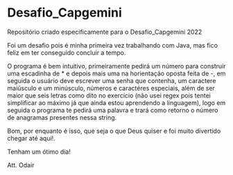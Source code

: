 # Desafio_Capgemini
Repositório criado especificamente para o Desafio_Capgemini 2022

Foi um desafio pois é minha primeira vez trabalhando com Java, mas fico feliz em ter conseguido concluir a tempo.

O programa é bem intuitivo, primeiramente pedirá um número para construir uma escadinha de * e depois mais uma na horientação oposta feita de -, em seguida o usuário deve escrever uma senha que contenha, um caractere maiúsculo e um minúsculo, números e caractéres especiais, além de ser maior que seis letras como dito no exercício (não usei regex pois tentei simplificar ao máximo já que ainda estou aprendendo a linguagem), logo em seguida o programa te pedirá uma palavra e trará como retorno o número de anagramas presentes nessa string.

Bom, por enquanto é isso, que seja o que Deus quiser e foi muito divertido chegar até aqui!.

Tenham um ótimo dia!

Att.
Odair
